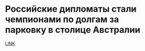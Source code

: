 # Российские дипломаты стали чемпионами по долгам за парковку в столице Австралии



[LINK](https://varlamov.ru/3232347.html)